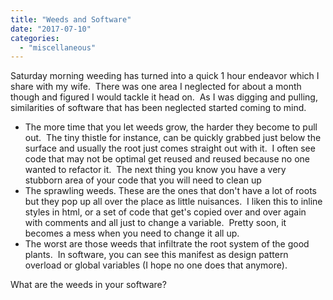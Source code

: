 ```yaml
---
title: "Weeds and Software"
date: "2017-07-10"
categories: 
  - "miscellaneous"
---
```


Saturday morning weeding has turned into a quick 1 hour endeavor which I share with my wife.  There was one area I neglected for about a month though and figured I would tackle it head on.  As I was digging and pulling, similarities of software that has been neglected started coming to mind.

- The more time that you let weeds grow, the harder they become to pull out.  The tiny thistle for instance, can be quickly grabbed just below the surface and usually the root just comes straight out with it.  I often see code that may not be optimal get reused and reused because no one wanted to refactor it.  The next thing you know you have a very stubborn area of your code that you will need to clean up
- The sprawling weeds. These are the ones that don't have a lot of roots but they pop up all over the place as little nuisances.  I liken this to inline styles in html, or a set of code that get's copied over and over again with comments and all just to change a variable.  Pretty soon, it becomes a mess when you need to change it all up.
- The worst are those weeds that infiltrate the root system of the good plants.  In software, you can see this manifest as design pattern overload or global variables (I hope no one does that anymore).

What are the weeds in your software?
